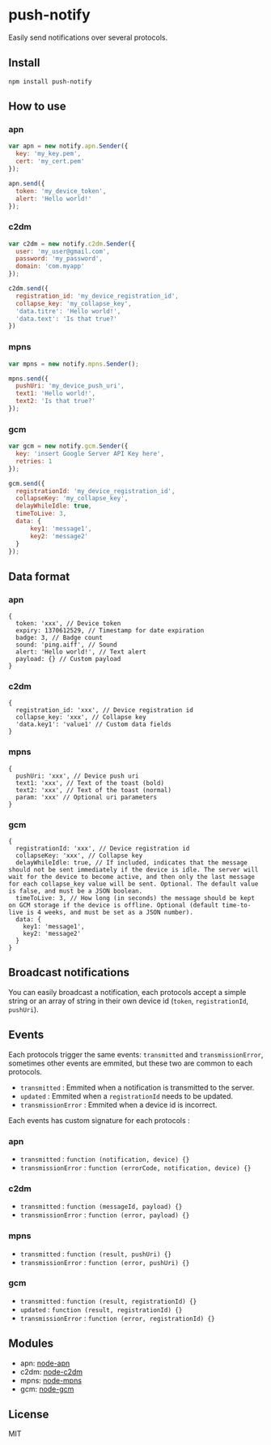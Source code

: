 # push-notify

Easily send notifications over several protocols.

## Install

```
npm install push-notify
```

## How to use

### apn

```javascript
var apn = new notify.apn.Sender({
  key: 'my_key.pem',
  cert: 'my_cert.pem'
});

apn.send({
  token: 'my_device_token',
  alert: 'Hello world!'
});
```

### c2dm

```javascript
var c2dm = new notify.c2dm.Sender({
  user: 'my_user@gmail.com',
  password: 'my_password',
  domain: 'com.myapp'
});

c2dm.send({
  registration_id: 'my_device_registration_id',
  collapse_key: 'my_collapse_key',
  'data.titre': 'Hello world!',
  'data.text': 'Is that true?'
})

```

### mpns

```javascript
var mpns = new notify.mpns.Sender();

mpns.send({
  pushUri: 'my_device_push_uri',
  text1: 'Hello world!',
  text2: 'Is that true?'
});
```

### gcm

```javascript
var gcm = new notify.gcm.Sender({
  key: 'insert Google Server API Key here',
  retries: 1
});

gcm.send({
  registrationId: 'my_device_registration_id',
  collapseKey: 'my_collapse_key',
  delayWhileIdle: true,
  timeToLive: 3,
  data: {
      key1: 'message1',
      key2: 'message2'
  }
});
```

## Data format

### apn

```
{
  token: 'xxx', // Device token
  expiry: 1370612529, // Timestamp for date expiration
  badge: 3, // Badge count
  sound: 'ping.aiff', // Sound
  alert: 'Hello world!', // Text alert
  payload: {} // Custom payload
}
```

### c2dm

```
{
  registration_id: 'xxx', // Device registration id
  collapse_key: 'xxx', // Collapse key
  'data.key1': 'value1' // Custom data fields
}
```

### mpns

```
{
  pushUri: 'xxx', // Device push uri
  text1: 'xxx', // Text of the toast (bold)
  text2: 'xxx', // Text of the toast (normal)
  param: 'xxx' // Optional uri parameters
}
```

### gcm

```
{
  registrationId: 'xxx', // Device registration id
  collapseKey: 'xxx', // Collapse key
  delayWhileIdle: true, // If included, indicates that the message should not be sent immediately if the device is idle. The server will wait for the device to become active, and then only the last message for each collapse_key value will be sent. Optional. The default value is false, and must be a JSON boolean.
  timeToLive: 3, // How long (in seconds) the message should be kept on GCM storage if the device is offline. Optional (default time-to-live is 4 weeks, and must be set as a JSON number).
  data: {
    key1: 'message1',
    key2: 'message2'
  }
}
```

## Broadcast notifications

You can easily broadcast a notification, each protocols accept a simple string or an array of string in their own device id (`token`, `registrationId`, `pushUri`).

## Events

Each protocols trigger the same events: `transmitted` and `transmissionError`, sometimes other events are emmited, but these two are common to each protocols.

* `transmitted` : Emmited when a notification is transmitted to the server.
* `updated` : Emmited when a `registrationId` needs to be updated.
* `transmissionError` : Emmited when a device id is incorrect.

Each events has custom signature for each protocols :

### apn

* `transmitted` : `function (notification, device) {}`
* `transmissionError` : `function (errorCode, notification, device) {}`

### c2dm

* `transmitted` : `function (messageId, payload) {}`
* `transmissionError` : `function (error, payload) {}`

### mpns

* `transmitted` : `function (result, pushUri) {}`
* `transmissionError` : `function (error, pushUri) {}`

### gcm

* `transmitted` : `function (result, registrationId) {}`
* `updated` : `function (result, registrationId) {}`
* `transmissionError` : `function (error, registrationId) {}`

## Modules

* apn: [node-apn](https://github.com/argon/node-apn)
* c2dm: [node-c2dm](https://github.com/SpeCT/node-c2dm)
* mpns: [node-mpns](https://github.com/jeffwilcox/mpns)
* gcm: [node-gcm](https://github.com/ToothlessGear/node-gcm)

## License

MIT



